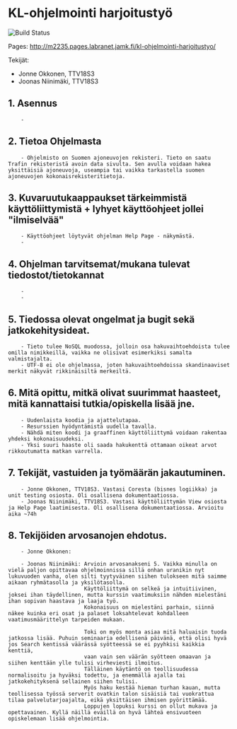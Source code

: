 # KL-ohjelmointi harjoitustyö

![Build Status](https://gitlab.com/pages/mkdocs/badges/master/build.svg)

Pages: http://m2235.pages.labranet.jamk.fi/kl-ohjelmointi-harjoitustyo/

Tekijät: 
- Jonne Okkonen, TTV18S3
- Joonas Niinimäki, TTV18S3

## 1. Asennus
        -

## 2. Tietoa Ohjelmasta
        - Ohjelmisto on Suomen ajoneuvojen rekisteri. Tieto on saatu Trafin rekisteristä avoin data sivulta. Sen avulla voidaan hakea yksittäisiä ajoneuvoja, useampia tai vaikka tarkastella suomen ajoneuvojen kokonaisrekisteritietoja.
        
## 3. Kuvaruutukaappaukset tärkeimmistä käyttöliittymistä + lyhyet käyttöohjeet jollei "ilmiselvää"
        - Käyttöohjeet löytyvät ohjelman Help Page - näkymästä.
        -
        
## 4. Ohjelman tarvitsemat/mukana tulevat tiedostot/tietokannat
        -
        -

## 5. Tiedossa olevat ongelmat ja bugit sekä jatkokehitysideat.
        - Tieto tulee NoSQL muodossa, jolloin osa hakuvaihtoehdoista tulee omilla nimikkeillä, vaikka ne olisivat esimerkiksi samalta valmistajalta.
        - UTF-8 ei ole ohjelmassa, joten hakuvaihtoehdoissa skandinaaviset merkit näkyvät rikkinäisiltä merkeiltä. 
        
## 6. Mitä opittu, mitkä olivat suurimmat haasteet, mitä kannattaisi tutkia/opiskella lisää jne.
        - Uudenlaista koodia ja ajattelutapaa.
        - Resurssien hyödyntämistä uudella tavalla.
        - Nähdä miten koodi ja graaffinen käyttöliittymä voidaan rakentaa yhdeksi kokonaisuudeksi.
        - Yksi suuri haaste oli saada hakukenttä ottamaan oikeat arvot rikkoutumatta matkan varrella.
        
## 7. Tekijät, vastuiden ja työmäärän jakautuminen.
        - Jonne Okkonen, TTV18S3. Vastasi Coresta (bisnes logiikka) ja unit testing osiosta. Oli osallisena dokumentaatiossa.
        - Joonas Niinimäki, TTV18S3. Vastasi käyttöliittymän View osiosta ja Help Page laatimisesta. Oli osallisena dokumentaatiossa. Arvioitu aika ~74h
        
## 8. Tekijöiden arvosanojen ehdotus.

        - Jonne Okkonen:
        
        - Joonas Niinimäki: Arvioin arvosanakseni 5. Vaikka minulla on vielä paljon opittavaa ohjelmoinnissa sillä onhan uranikin nyt lukuvuoden vanha, olen silti tyytyväinen siihen tulokseen mitä saimme aikaan ryhmätasolla ja yksilötasolla.
                            Käyttöliittymä on selkeä ja intuitiivinen, joksei ihan täydellinen, mutta kurssin vaatimuksiin nähden mielestäni ihan sopivan haastava ja laaja työ.
                            Kokonaisuus on mielestäni parhain, siinnä näkee kuinka eri osat ja palaset loksahtelevat kohdalleen vaatimusmäärittelyn tarpeiden mukaan.
                            
                            Toki on myös monta asiaa mitä haluaisin tuoda jatkossa lisää. Puhuin seminaaria edellisenä päivänä, että olisi hyvä jos Search kentissä väärässä syötteessä se ei pyyhkisi kaikkia kenttiä,
                            vaan vain sen väärän syötteen omaavan ja siihen kenttään ylle tulisi virheviesti ilmoitus.
                            Tälläinen käytäntö on teollisuudessa normalisoitu ja hyväksi todettu, ja enemmällä ajalla tai jatkokehityksenä sellainen siihen tulisi.
                            Myös haku kestää hieman turhan kauan, mutta teollisessa työssä serverit ovatkin talon sisäisiä tai vuokrattua tilaa palvelutarjoajalta, eikä yksittäisen ihmisen pyörittämää.
                            Loppujen lopuksi kurssi on ollut mukava ja opettavainen. Kyllä näillä eväillä on hyvä lähteä ensivuoteen opiskelemaan lisää ohjelmointia.